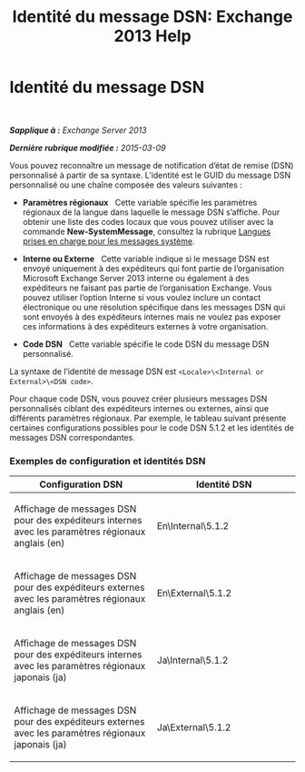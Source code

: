 ﻿---
title: 'Identité du message DSN: Exchange 2013 Help'
TOCTitle: Identité du message DSN
ms:assetid: 70ffba22-e4fd-4cd3-98f5-8bfca2df89e4
ms:mtpsurl: https://technet.microsoft.com/fr-fr/library/Aa998835(v=EXCHG.150)
ms:contentKeyID: 50478423
ms.date: 04/24/2018
mtps_version: v=EXCHG.150
ms.translationtype: HT
---

# Identité du message DSN

 

_**Sapplique à :** Exchange Server 2013_

_**Dernière rubrique modifiée :** 2015-03-09_

Vous pouvez reconnaître un message de notification d’état de remise (DSN) personnalisé à partir de sa syntaxe. L’identité est le GUID du message DSN personnalisé ou une chaîne composée des valeurs suivantes :

  - **Paramètres régionaux**   Cette variable spécifie les paramètres régionaux de la langue dans laquelle le message DSN s’affiche. Pour obtenir une liste des codes locaux que vous pouvez utiliser avec la commande **New-SystemMessage**, consultez la rubrique [Langues prises en charge pour les messages système](supported-languages-for-system-messages-exchange-2013-help.md).

  - **Interne ou Externe**   Cette variable indique si le message DSN est envoyé uniquement à des expéditeurs qui font partie de l’organisation Microsoft Exchange Server 2013 interne ou également à des expéditeurs ne faisant pas partie de l’organisation Exchange. Vous pouvez utiliser l’option Interne si vous voulez inclure un contact électronique ou une résolution spécifique dans les messages DSN qui sont envoyés à des expéditeurs internes mais ne voulez pas exposer ces informations à des expéditeurs externes à votre organisation.

  - **Code DSN**   Cette variable spécifie le code DSN du message DSN personnalisé.

La syntaxe de l’identité de message DSN est `<Locale>\<Internal or External>\<DSN code>`.

Pour chaque code DSN, vous pouvez créer plusieurs messages DSN personnalisés ciblant des expéditeurs internes ou externes, ainsi que différents paramètres régionaux. Par exemple, le tableau suivant présente certaines configurations possibles pour le code DSN 5.1.2 et les identités de messages DSN correspondantes.

### Exemples de configuration et identités DSN

<table>
<colgroup>
<col style="width: 50%" />
<col style="width: 50%" />
</colgroup>
<thead>
<tr class="header">
<th>Configuration DSN</th>
<th>Identité DSN</th>
</tr>
</thead>
<tbody>
<tr class="odd">
<td><p>Affichage de messages DSN pour des expéditeurs internes avec les paramètres régionaux anglais (en)</p></td>
<td><p>En\Internal\5.1.2</p></td>
</tr>
<tr class="even">
<td><p>Affichage de messages DSN pour des expéditeurs externes avec les paramètres régionaux anglais (en)</p></td>
<td><p>En\External\5.1.2</p></td>
</tr>
<tr class="odd">
<td><p>Affichage de messages DSN pour des expéditeurs internes avec les paramètres régionaux japonais (ja)</p></td>
<td><p>Ja\Internal\5.1.2</p></td>
</tr>
<tr class="even">
<td><p>Affichage de messages DSN pour des expéditeurs externes avec les paramètres régionaux japonais (ja)</p></td>
<td><p>Ja\External\5.1.2</p></td>
</tr>
</tbody>
</table>


